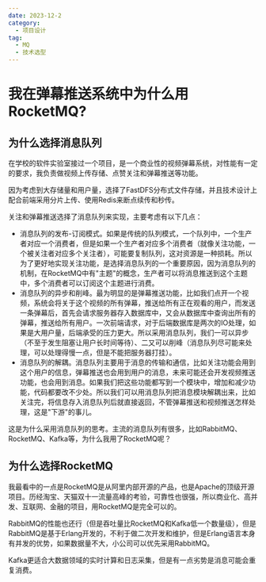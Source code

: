 ```yaml
---
date: 2023-12-2
category:
  - 项目设计
tag:
  - MQ
  - 技术选型
---
```


# 我在弹幕推送系统中为什么用RocketMQ?

## 为什么选择消息队列

在学校的软件实验室接过一个项目，是一个商业性的视频弹幕系统，对性能有一定的要求，我负责做视频上传存储、点赞关注和弹幕推送等功能。

因为考虑到大存储量和用户量，选择了FastDFS分布式文件存储，并且技术设计上配合前端采用分片上传、使用Redis来断点续传和秒传。

关注和弹幕推送选择了消息队列来实现，主要考虑有以下几点：

- 消息队列的发布-订阅模式。如果是传统的队列模式，一个队列中，一个生产者对应一个消费者，但是如果一个生产者对应多个消费者（就像关注功能，一个被关注者对应多个关注者），可能要复制队列，这对资源是一种损耗。所以为了更好地实现关注功能，是选择消息队列的一个重要原因，因为消息队列的机制，在RocketMQ中有"主题"的概念，生产者可以将消息推送到这个主题中，多个消费者可以订阅这个主题进行消费。
- 消息队列的异步和削峰。最为明显的是弹幕推送功能，比如我们点开一个视频，系统会将关于这个视频的所有弹幕，推送给所有正在观看的用户，而发送一条弹幕后，首先会请求服务器存入数据库中，又会从数据库中查询出所有的弹幕，推送给所有用户。一次前端请求，对于后端数据库是两次的IO处理，如果是大用户量，后端承受的压力更大。所以采用消息队列，我们一可以异步（不至于发生阻塞让用户长时间等待）、二又可以削峰（消息队列尽可能来处理，可以处理得慢一点，但是不能把服务器打挂）。
- 消息队列的解耦。消息队列主要用于消息的传输和通信，比如关注功能会用到这个用户的信息，弹幕推送也会用到用户的消息，未来可能还会开发视频推送功能，也会用到消息。如果我们把这些功能都写到一个模块中，增加和减少功能，代码都要改不少处。所以我们可以用消息队列把消息模块解耦出来，比如关注完，将信息存入消息队列后就直接返回，不管弹幕推送和视频推送怎样处理，这是"下游"的事儿。

这是为什么采用消息队列的思考。主流的消息队列有很多，比如RabbitMQ、RocketMQ、Kafka等，为什么我用了RocketMQ呢？

## 为什么选择RocketMQ

我最看中的一点是RocketMQ是从阿里内部开源的产品，也是Apache的顶级开源项目。历经淘宝、天猫双十一流量高峰的考验，可靠性也很强，所以商业化、高并发、互联网、金融的项目，用RocketMQ是完全可以的。

RabbitMQ的性能也还行（但是吞吐量比RocketMQ和Kafka低一个数量级），但是RabbitMQ是基于Erlang开发的，不利于做二次开发和维护，但是Erlang语言本身有并发的优势，如果数据量不大，小公司可以优先采用RabbitMQ。

Kafka更适合大数据领域的实时计算和日志采集，但是有一点劣势是消息可能会重复消费。


